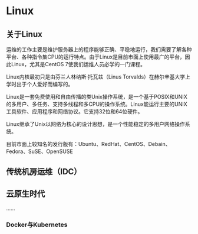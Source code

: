 # Linux

## 关于Linux
运维的工作主要是维护服务器上的程序能够正确、平稳地运行，我们需要了解各种平台、各种指令集CPU的运行特点。由于Linux是目前市面上使用最广的平台，因此Linux，尤其是CentOS 7使我们运维人员必学的一门课程。

Linux内核最初只是由芬兰人林纳斯·托瓦兹（Linus Torvalds）在赫尔辛基大学上学时出于个人爱好而编写的。

Linux是一套免费使用和自由传播的类Unix操作系统，是一个基于POSIX和UNIX的多用户、多任务、支持多线程和多CPU的操作系统。Linux能运行主要的UNIX工具软件、应用程序和网络协议。它支持32位和64位硬件。

Linux继承了Unix以网络为核心的设计思想，是一个性能稳定的多用户网络操作系统。

目前市面上较知名的发行版有：Ubuntu、RedHat、CentOS、Debain、Fedora、SuSE、OpenSUSE


## 传统机房运维（IDC）
## 云原生时代
……

### Docker与Kubernetes